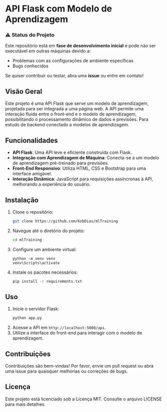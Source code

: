 # API Flask com Modelo de Aprendizagem

### ⚠️ Status do Projeto  
Este repositório está em **fase de desenvolvimento inicial** e pode não ser executável em outras máquinas devido a:  
- Problemas com as configurações de ambiente específicas  
- Bugs conhecidos  

Se quiser contribuir ou testar, abra uma **issue** ou entre em contato!

## Visão Geral
Este projeto é uma API Flask que serve um modelo de aprendizagem, projetada para ser integrada a uma página web. A API permite uma interação fluida entre o front-end e o modelo de aprendizagem, possibilitando o processamento dinâmico de dados e previsões. Para estudo de backend conectado a modelos de aprendizagem.

## Funcionalidades
- **API Flask**: Uma API leve e eficiente construída com Flask.
- **Integração com Aprendizagem de Máquina**: Conecta-se a um modelo de aprendizagem pré-treinado para previsões.
- **Front-End Responsivo**: Utiliza HTML, CSS e Bootstrap para uma interface amigável.
- **Interação Dinâmica**: JavaScript para requisições assíncronas à API, melhorando a experiência do usuário.

## Instalação
1. Clone o repositório:
   ```bash
   git clone https://github.com/KobDias/mlTraining
   ```
2. Navegue até o diretório do projeto:
   ```bash
   cd mlTraining
   ```
3. Configure um ambiente virtual:
   ```shell
   python -m venv venv
   venv\Scripts\activate
   ```
4. Instale os pacotes necessários:
   ```bash
   pip install -r requirements.txt
   ```

## Uso
1. Inicie o servidor Flask:
   ```bash
   python app.py
   ```
2. Acesse a API em `http://localhost:5000/api`.
3. Utilize a interface do front-end para interagir com o modelo de aprendizagem.

## Contribuições
Contribuições são bem-vindas! Por favor, envie um pull request ou abra uma issue para quaisquer melhorias ou correções de bugs.

## Licença
Este projeto está licenciado sob a Licença MIT. Consulte o arquivo LICENSE para mais detalhes.
